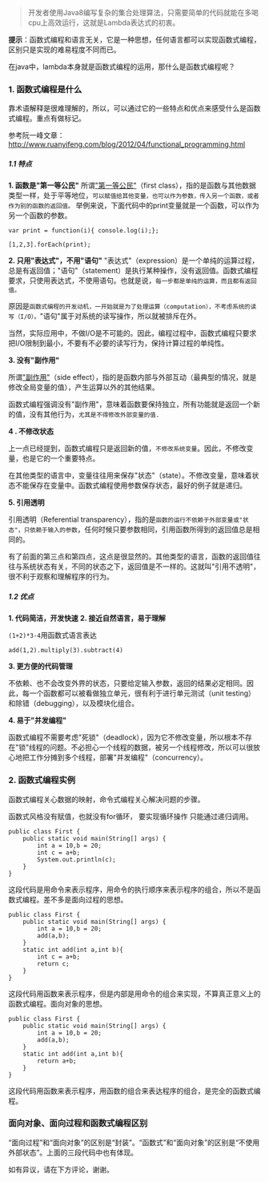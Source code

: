 >开发者使用Java8编写复杂的集合处理算法，只需要简单的代码就能在多喝cpu上高效运行，这就是Lambda表达式的初衷。

**提示**：函数式编程和语言无关，它是一种思想，任何语言都可以实现函数式编程，区别只是实现的难易程度不同而已。

在java中，lambda本身就是函数式编程的运用，那什么是函数式编程呢？

### 1. 函数式编程是什么
靠术语解释是很难理解的，所以，可以通过它的一些特点和优点来感受什么是函数式编程。重点有做标记。

参考阮一峰文章：http://www.ruanyifeng.com/blog/2012/04/functional_programming.html

##### 1.1 特点
**1. 函数是"第一等公民"**
所谓["第一等公民"](http://en.wikipedia.org/wiki/First-class_function)（first class），指的是函数与其他数据类型一样，处于平等地位，`可以赋值给其他变量，也可以作为参数，传入另一个函数，或者作为别的函数的返回值。`
举例来说，下面代码中的print变量就是一个函数，可以作为另一个函数的参数。
```
var print = function(i){ console.log(i);};

[1,2,3].forEach(print);
```
**2. 只用"表达式"，不用"语句"**
"表达式"（expression）是一个单纯的运算过程，总是有返回值；"语句"（statement）是执行某种操作，没有返回值。函数式编程要求，只使用表达式，不使用语句。也就是说，`每一步都是单纯的运算，而且都有返回值。`

原因是`函数式编程的开发动机，一开始就是为了处理运算（computation），不考虑系统的读写（I/O）。`"语句"属于对系统的读写操作，所以就被排斥在外。

当然，实际应用中，不做I/O是不可能的。因此，编程过程中，函数式编程只要求把I/O限制到最小，不要有不必要的读写行为，保持计算过程的单纯性。

**3\. 没有"副作用"**

所谓["副作用"](http://en.wikipedia.org/wiki/Side_effect_(computer_science))（side effect），指的是函数内部与外部互动（最典型的情况，就是修改全局变量的值），产生运算以外的其他结果。

函数式编程强调没有"副作用"，意味着函数要保持独立，所有功能就是返回一个新的值，没有其他行为，`尤其是不得修改外部变量的值.`

**4 . 不修改状态**

上一点已经提到，函数式编程只是返回新的值，`不修改系统变量`。因此，不修改变量，也是它的一个重要特点。

在其他类型的语言中，变量往往用来保存"状态"（state）。不修改变量，意味着状态不能保存在变量中。函数式编程使用参数保存状态，最好的例子就是递归。


**5. 引用透明**

引用透明（Referential transparency），指的是`函数的运行不依赖于外部变量或"状态"，只依赖于输入的参数`，任何时候只要参数相同，引用函数所得到的返回值总是相同的。

有了前面的第三点和第四点，这点是很显然的。其他类型的语言，函数的返回值往往与系统状态有关，不同的状态之下，返回值是不一样的。这就叫"引用不透明"，很不利于观察和理解程序的行为。

##### 1.2 优点
**1. 代码简洁，开发快速**
**2. 接近自然语言，易于理解**

`(1+2)*3-4`用函数式语言表达
```
add(1,2).multiply(3).subtract(4)
```

**3. 更方便的代码管理**

不依赖、也不会改变外界的状态，只要给定输入参数，返回的结果必定相同。因此，每一个函数都可以被看做独立单元，很有利于进行单元测试（unit testing）和除错（debugging），以及模块化组合。

**4. 易于"并发编程"**

函数式编程不需要考虑"死锁"（deadlock），因为它不修改变量，所以根本不存在"锁"线程的问题。不必担心一个线程的数据，被另一个线程修改，所以可以很放心地把工作分摊到多个线程，部署"并发编程"（concurrency）。


### 2. 函数式编程实例

函数式编程关心数据的映射，命令式编程关心解决问题的步骤。

函数式风格没有赋值，也就没有for循环， 要实现循环操作 只能通过递归调用。
```
public class First {
    public static void main(String[] args) {
        int a = 10,b = 20;
        int c = a+b;
        System.out.println(c);
    }
}
```
这段代码是用命令来表示程序，用命令的执行顺序来表示程序的组合，所以不是函数式编程。差不多是面向过程的思想。
```
public class First {
    public static void main(String[] args) {
        int a = 10,b = 20;
        add(a,b);
    }
    static int add(int a,int b){
        int c = a+b;
        return c;
    }
}
```
这段代码用函数来表示程序，但是内部是用命令的组合来实现，不算真正意义上的函数式编程。面向对象的思想。
```
public class First {
    public static void main(String[] args) {
        int a = 10,b = 20;
        add(a,b);
    }
    static int add(int a,int b){
        return a+b;
    }
}
```
这段代码用函数来表示程序，用函数的组合来表达程序的组合，是完全的函数式编程。

### 面向对象、面向过程和函数式编程区别

“面向过程”和“面向对象”的区别是“封装”。“函数式”和“面向对象”的区别是“不使用外部状态”。上面的三段代码中也有体现。



如有异议，请在下方评论，谢谢。 





